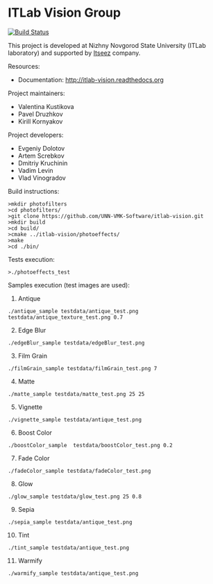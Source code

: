 # ITLab Vision Group

[![Build Status](https://travis-ci.org/UNN-VMK-Software/itlab-vision.png?branch=master)](https://travis-ci.org/UNN-VMK-Software/itlab-vision)

This project is developed at Nizhny Novgorod State University (ITLab laboratory) and supported by [Itseez](http://itseez.com) company.

Resources:

  - Documentation: http://itlab-vision.readthedocs.org

Project maintainers:

  - Valentina Kustikova
  - Pavel Druzhkov
  - Kirill Kornyakov

Project developers:
  - Evgeniy Dolotov
  - Artem Screbkov
  - Dmitriy Kruchinin
  - Vadim Levin
  - Vlad Vinogradov

Build instructions:

    >mkdir photofilters
    >cd photofilters/
    >git clone https://github.com/UNN-VMK-Software/itlab-vision.git
    >mkdir build
    >cd build/
    >cmake ../itlab-vision/photoeffects/
    >make
    >cd ./bin/

Tests execution:

    >./photoeffects_test

Samples execution (test images are used):
  1. Antique

    ./antique_sample testdata/antique_test.png testdata/antique_texture_test.png 0.7

  2. Edge Blur

    ./edgeBlur_sample testdata/edgeBlur_test.png

  3. Film Grain

    ./filmGrain_sample testdata/filmGrain_test.png 7

  4. Matte

    ./matte_sample testdata/matte_test.png 25 25

  5. Vignette

    ./vignette_sample testdata/antique_test.png

  6. Boost Color

    ./boostColor_sample  testdata/boostColor_test.png 0.2

  7. Fade Color

    ./fadeColor_sample testdata/fadeColor_test.png

  8. Glow

    ./glow_sample testdata/glow_test.png 25 0.8

  9. Sepia

    ./sepia_sample testdata/antique_test.png

  10. Tint

    ./tint_sample testdata/antique_test.png

  11. Warmify

    ./warmify_sample testdata/antique_test.png
